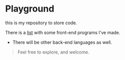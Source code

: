 # Playground
this is my repository to store code.

There is a <a href="https://carlxd9.github.io/CodeTraining/" target="_blank">list</a> with some front-end programs I've made.
* There will be other back-end languages as well. 


> Feel free to explore, and welcome.

<!--
<img src="http://1.bp.blogspot.com/-Aav1a74qTs0/VfhYALs4DII/AAAAAAAAT-k/DxFLw5RtFgE/s1600/kid-sunglasses-indiana-pacers.gif" alt="k00l"> 
-->
